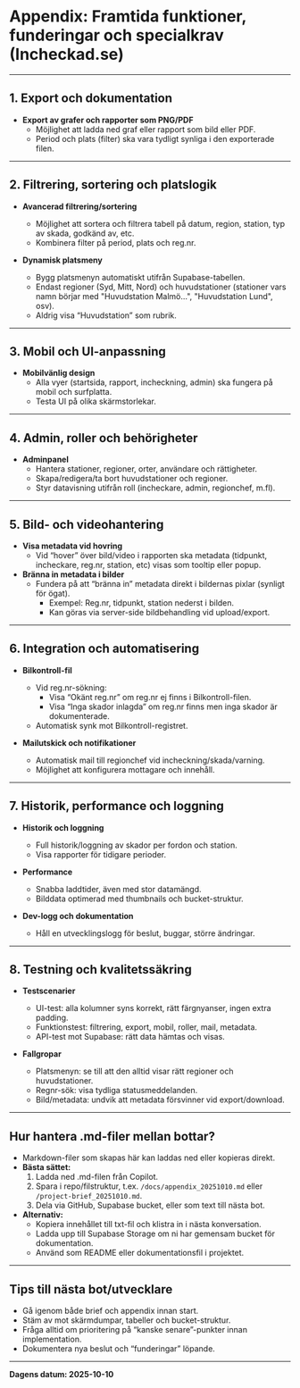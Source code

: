 # Appendix: Framtida funktioner, funderingar och specialkrav (Incheckad.se)

---

## **1. Export och dokumentation**

- **Export av grafer och rapporter som PNG/PDF**
  - Möjlighet att ladda ned graf eller rapport som bild eller PDF.
  - Period och plats (filter) ska vara tydligt synliga i den exporterade filen.

---

## **2. Filtrering, sortering och platslogik**

- **Avancerad filtrering/sortering**
  - Möjlighet att sortera och filtrera tabell på datum, region, station, typ av skada, godkänd av, etc.
  - Kombinera filter på period, plats och reg.nr.

- **Dynamisk platsmeny**
  - Bygg platsmenyn automatiskt utifrån Supabase-tabellen.
  - Endast regioner (Syd, Mitt, Nord) och huvudstationer (stationer vars namn börjar med "Huvudstation Malmö...", "Huvudstation Lund", osv).
  - Aldrig visa “Huvudstation” som rubrik.

---

## **3. Mobil och UI-anpassning**

- **Mobilvänlig design**
  - Alla vyer (startsida, rapport, incheckning, admin) ska fungera på mobil och surfplatta.
  - Testa UI på olika skärmstorlekar.

---

## **4. Admin, roller och behörigheter**

- **Adminpanel**
  - Hantera stationer, regioner, orter, användare och rättigheter.
  - Skapa/redigera/ta bort huvudstationer och regioner.
  - Styr datavisning utifrån roll (incheckare, admin, regionchef, m.fl).

---

## **5. Bild- och videohantering**

- **Visa metadata vid hovring**
  - Vid “hover” över bild/video i rapporten ska metadata (tidpunkt, incheckare, reg.nr, station, etc) visas som tooltip eller popup.
- **Bränna in metadata i bilder**
  - Fundera på att “bränna in” metadata direkt i bildernas pixlar (synligt för ögat).  
    - Exempel: Reg.nr, tidpunkt, station nederst i bilden.
    - Kan göras via server-side bildbehandling vid upload/export.

---

## **6. Integration och automatisering**

- **Bilkontroll-fil**
  - Vid reg.nr-sökning:  
    - Visa “Okänt reg.nr” om reg.nr ej finns i Bilkontroll-filen.
    - Visa “Inga skador inlagda” om reg.nr finns men inga skador är dokumenterade.
  - Automatisk synk mot Bilkontroll-registret.

- **Mailutskick och notifikationer**
  - Automatisk mail till regionchef vid incheckning/skada/varning.
  - Möjlighet att konfigurera mottagare och innehåll.

---

## **7. Historik, performance och loggning**

- **Historik och loggning**
  - Full historik/loggning av skador per fordon och station.
  - Visa rapporter för tidigare perioder.

- **Performance**
  - Snabba laddtider, även med stor datamängd.
  - Bilddata optimerad med thumbnails och bucket-struktur.

- **Dev-logg och dokumentation**
  - Håll en utvecklingslogg för beslut, buggar, större ändringar.

---

## **8. Testning och kvalitetssäkring**

- **Testscenarier**
  - UI-test: alla kolumner syns korrekt, rätt färgnyanser, ingen extra padding.
  - Funktionstest: filtrering, export, mobil, roller, mail, metadata.
  - API-test mot Supabase: rätt data hämtas och visas.

- **Fallgropar**
  - Platsmenyn: se till att den alltid visar rätt regioner och huvudstationer.
  - Regnr-sök: visa tydliga statusmeddelanden.
  - Bild/metadata: undvik att metadata försvinner vid export/download.

---

## **Hur hantera .md-filer mellan bottar?**

- Markdown-filer som skapas här kan laddas ned eller kopieras direkt.
- **Bästa sättet:**  
  1. Ladda ned .md-filen från Copilot.
  2. Spara i repo/filstruktur, t.ex. `/docs/appendix_20251010.md` eller `/project-brief_20251010.md`.
  3. Dela via GitHub, Supabase bucket, eller som text till nästa bot.
- **Alternativ:**  
  - Kopiera innehållet till txt-fil och klistra in i nästa konversation.
  - Ladda upp till Supabase Storage om ni har gemensam bucket för dokumentation.
  - Använd som README eller dokumentationsfil i projektet.

---

## **Tips till nästa bot/utvecklare**

- Gå igenom både brief och appendix innan start.
- Stäm av mot skärmdumpar, tabeller och bucket-struktur.
- Fråga alltid om prioritering på “kanske senare”-punkter innan implementation.
- Dokumentera nya beslut och “funderingar” löpande.

---

**Dagens datum: 2025-10-10**